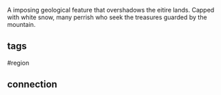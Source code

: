 A imposing geological feature that overshadows the eitire lands.
Capped with white snow, many perrish who seek the treasures guarded by the mountain.

## tags
#region 

## connection
